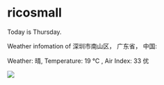 # ricosmall

Today is Thursday.

Weather infomation of 深圳市南山区， 广东省， 中国: 

Weather: 晴, Temperature: 19 ℃ , Air Index: 33 优

<img src="https://github-readme-stats.vercel.app/api?username=ricosmall&show_icons=true" />
